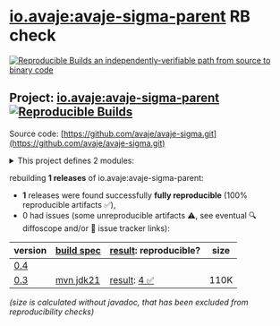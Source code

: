 [io.avaje:avaje-sigma-parent](https://central.sonatype.com/artifact/io.avaje/avaje-sigma-parent/versions) RB check
=======

[![Reproducible Builds](https://reproducible-builds.org/images/logos/rb.svg) an independently-verifiable path from source to binary code](https://reproducible-builds.org/)

## Project: [io.avaje:avaje-sigma-parent](https://central.sonatype.com/artifact/io.avaje/avaje-sigma-parent/versions) [![Reproducible Builds](https://img.shields.io/endpoint?url=https://raw.githubusercontent.com/jvm-repo-rebuild/reproducible-central/master/content/io/avaje/sigma/badge.json)](https://github.com/jvm-repo-rebuild/reproducible-central/blob/master/content/io/avaje/sigma/README.md)

Source code: [https://github.com/avaje/avaje-sigma.git](https://github.com/avaje/avaje-sigma.git)

<details><summary>This project defines 2 modules:</summary>

* [io.avaje:avaje-sigma](https://central.sonatype.com/artifact/io.avaje/avaje-sigma/overview)
* [io.avaje:avaje-sigma-parent](https://central.sonatype.com/artifact/io.avaje/avaje-sigma-parent/overview)
</details>

rebuilding **1 releases** of io.avaje:avaje-sigma-parent:
- **1** releases were found successfully **fully reproducible** (100% reproducible artifacts :white_check_mark:),
- 0 had issues (some unreproducible artifacts :warning:, see eventual :mag: diffoscope and/or :memo: issue tracker links):

| version | [build spec](/BUILDSPEC.md) | [result](https://reproducible-builds.org/docs/jvm/): reproducible? | size |
| -- | --------- | ------ | -- |
| [0.4](https://central.sonatype.com/artifact/io.avaje/avaje-sigma-parent/0.4/pom) | | | |
| [0.3](https://central.sonatype.com/artifact/io.avaje/avaje-sigma-parent/0.3/pom) | [mvn jdk21](avaje-sigma-0.3.buildspec) | [result](avaje-sigma-parent-0.3.buildinfo): [4 :white_check_mark: ](avaje-sigma-parent-0.3.buildcompare) | 110K |

<i>(size is calculated without javadoc, that has been excluded from reproducibility checks)</i>
